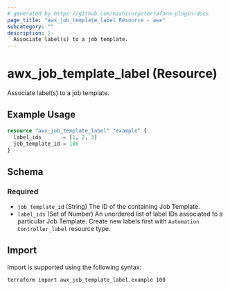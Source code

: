 ```yaml
---
# generated by https://github.com/hashicorp/terraform-plugin-docs
page_title: "awx_job_template_label Resource - awx"
subcategory: ""
description: |-
  Associate label(s) to a job template.
---
```


# awx_job_template_label (Resource)

Associate label(s) to a job template.

## Example Usage

```terraform
resource "awx_job_template_label" "example" {
  label_ids       = [1, 2, 3]
  job_template_id = 100
}
```

<!-- schema generated by tfplugindocs -->
## Schema

### Required

- `job_template_id` (String) The ID of the containing Job Template.
- `label_ids` (Set of Number) An unordered list of label IDs associated to a particular Job Template. Create new labels first with `Automation Controller_label` resource type.

## Import

Import is supported using the following syntax:

```shell
terraform import awx_job_template_label.example 100
```
